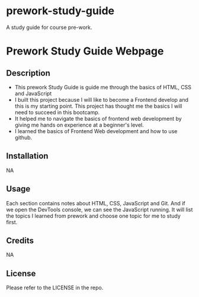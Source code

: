 # prework-study-guide

A study guide for course pre-work.

# Prework Study Guide Webpage

## Description

- This prework Study Guide is guide me through the basics of HTML, CSS and JavaScript
- I built this project because I will like to become a Frontend develop and this is my starting point. This project has thought me the basics I will need to succeed in this bootcamp.
- It helped me to navigate the basics of frontend web development by giving me hands on experience at a beginner's level.
- I learned the basics of Frontend Web development and how to use github.

## Installation

NA

## Usage

Each section contains notes about HTML, CSS, JavaScript and Git. And if we open the DevTools console, we can see the JavaScript running. It will list the topics I learned from prework and choose one topic for me to study first.

## Credits

NA

## License

Please refer to the LICENSE in the repo.
